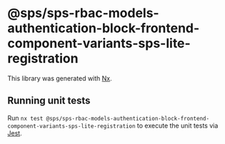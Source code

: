 # @sps/sps-rbac-models-authentication-block-frontend-component-variants-sps-lite-registration

This library was generated with [Nx](https://nx.dev).

## Running unit tests

Run `nx test @sps/sps-rbac-models-authentication-block-frontend-component-variants-sps-lite-registration` to execute the unit tests via [Jest](https://jestjs.io).
